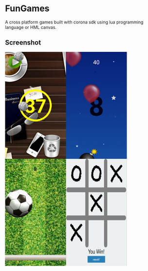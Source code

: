 
# FunGames
A cross platform games built with corona sdk using lua programming language or HML canvas.

## Screenshot

 <img src="images/trashPaper.jpg" align="left" height="350" width="200" >

 <img src="images/baloonsAndBombs.jpg" align="center" height="350" width="200" >

 <img src="images/jumpBall.jpg" align="left" height="350" width="200" >

 <img src="images/ticTacToe.png" align="center" height="350" width="200" >